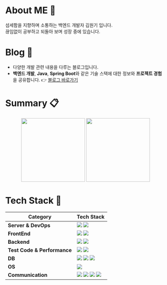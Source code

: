 # About ME 👋 
섬세함을 지향하며 소통하는 백엔드 개발자 김원기 입니다. <br>
끊임없이 공부하고 되돌아 보며 성장 중에 있습니다.

# Blog 🏫
* 다양한 개발 관련 내용을 다루는 블로그입니다.
* **백엔드 개발**, **Java**, **Spring Boot**와 같은 기술 스택에 대한 정보와 **프로젝트 경험**을 공유합니다.
👉 [블로그 바로가기](https://velog.io/@wongi-kim/posts)
<!--
**WonGi-Kim/WonGi-Kim** is a ✨ _special_ ✨ repository because its `README.md` (this file) appears on your GitHub profile.

Here are some ideas to get you started:

- 🔭 I’m currently working on ...
- 🌱 I’m currently learning ...
- 👯 I’m looking to collaborate on ...
- 🤔 I’m looking for help with ...
- 💬 Ask me about ...
- 📫 How to reach me: ...
- 😄 Pronouns: ...
- ⚡ Fun fact: ...
-->
# Summary 📋

<div align="center">
    <img src="https://github-readme-stats.vercel.app/api/top-langs/?username=WonGi-Kim&layout=donut" style="height: 200px;">
    <img src="https://github-readme-stats.vercel.app/api?username=WonGi-Kim&show_icons=true" style="height: 200px;">
</div>

# Tech Stack 🔭
  
| **Category**                | **Tech Stack**                                                                                                                                                                                                                                                                                                                                                                                                                                |
|-----------------------------|-----------------------------------------------------------------------------------------------------------------------------------------------------------------------------------------------------------------------------------------------------------------------------------------------------------------------------------------------------------------------------------------------------------------------------------------------|
| **Server & DevOps**         | <img src="https://img.shields.io/badge/AWS-232F3E?style=for-the-badge&logo=amazonwebservices&logoColor=white"> <img src="https://img.shields.io/badge/docker-2496ED?style=for-the-badge&logo=docker&logoColor=white">                                                                                                                                                                                                                         |
| **FrontEnd**                | <img src="https://img.shields.io/badge/Swift-F05138?style=for-the-badge&logo=Swift&logoColor=white"> <img src="https://img.shields.io/badge/SwiftUI-524520?style=for-the-badge&logo=swift&logoColor=white">                                                                                                                                                                                                                                   |
| **Backend**                 | <img src="https://img.shields.io/badge/java-007396?style=for-the-badge&logo=OpenJDK&logoColor=white"> <img src="https://img.shields.io/badge/springboot-6DB33F?style=for-the-badge&logo=springboot&logoColor=white">                                                                                                                                                                                                                          |
| **Test Code & Performance** | <img src="https://img.shields.io/badge/JUnit5-25A162?style=for-the-badge&logo=JUnit5&logoColor=white"> <img src="https://img.shields.io/badge/Mockito-47A248?style=for-the-badge&logo=Mockito&logoColor=white">                                                                                                                                                                                                                               |
| **DB**                      | <img src="https://img.shields.io/badge/mysql-4479A1?style=for-the-badge&logo=mysql&logoColor=white"> <img src="https://img.shields.io/badge/redis-FF4438?style=for-the-badge&logo=redis&logoColor=white"> <img src="https://img.shields.io/badge/-MongoDB-13aa52?style=for-the-badge&logo=mongodb&logoColor=white">                                                                                                                           |
| **OS**                      | <img src="https://img.shields.io/badge/Ubuntu-E95420?style=for-the-badge&logo=Ubuntu&logoColor=white">                                                                                                                                                                                                                                                                                                                                        |
| **Communication**           | <img src="https://img.shields.io/badge/slack-4A154B?style=for-the-badge&logo=slack&logoColor=white"> <img src="https://img.shields.io/badge/notion-000000?style=for-the-badge&logo=notion&logoColor=white"> <img src="https://img.shields.io/badge/Discord-5865F2?style=for-the-badge&logo=Discord&logoColor=white"> <img src="https://img.shields.io/badge/Microsoft Teams-6264A7?style=for-the-badge&logo=Microsoft Teams&logoColor=white"> |








